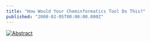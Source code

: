 ```yaml
---
title: "How Would Your Cheminformatics Tool Do This?"
published: "2008-02-05T00:00:00.000Z"
---
```


[![Abstract](/images/posts/20080205/abstract.png "Abstract")](http://dx.doi.org/10.1021/ol702952n)

